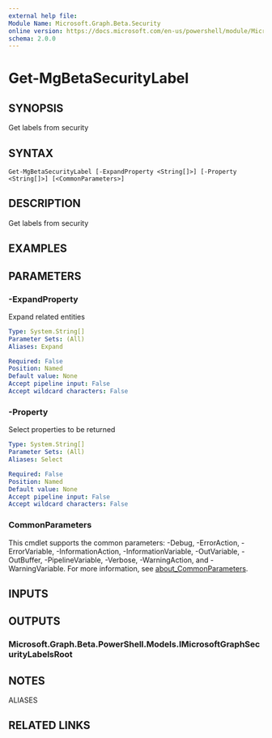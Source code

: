 ```yaml
---
external help file:
Module Name: Microsoft.Graph.Beta.Security
online version: https://docs.microsoft.com/en-us/powershell/module/Microsoft.Graph.security/get-mgsecuritylabel
schema: 2.0.0
---
```


# Get-MgBetaSecurityLabel

## SYNOPSIS
Get labels from security

## SYNTAX

```
Get-MgBetaSecurityLabel [-ExpandProperty <String[]>] [-Property <String[]>] [<CommonParameters>]
```

## DESCRIPTION
Get labels from security

## EXAMPLES

## PARAMETERS

### -ExpandProperty
Expand related entities

```yaml
Type: System.String[]
Parameter Sets: (All)
Aliases: Expand

Required: False
Position: Named
Default value: None
Accept pipeline input: False
Accept wildcard characters: False
```

### -Property
Select properties to be returned

```yaml
Type: System.String[]
Parameter Sets: (All)
Aliases: Select

Required: False
Position: Named
Default value: None
Accept pipeline input: False
Accept wildcard characters: False
```

### CommonParameters
This cmdlet supports the common parameters: -Debug, -ErrorAction, -ErrorVariable, -InformationAction, -InformationVariable, -OutVariable, -OutBuffer, -PipelineVariable, -Verbose, -WarningAction, and -WarningVariable. For more information, see [about_CommonParameters](http://go.microsoft.com/fwlink/?LinkID=113216).

## INPUTS

## OUTPUTS

### Microsoft.Graph.Beta.PowerShell.Models.IMicrosoftGraphSecurityLabelsRoot

## NOTES

ALIASES

## RELATED LINKS

